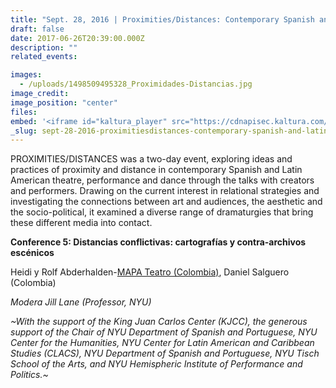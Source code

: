 ```yaml
---
title: "Sept. 28, 2016 | Proximities/Distances: Contemporary Spanish and Latin American Performance Theories and Practices - Conference 5"
draft: false
date: 2017-06-26T20:39:00.000Z
description: ""
related_events:

images:
  - /uploads/1498509495328_Proximidades-Distancias.jpg
image_credit:
image_position: "center"
files:
embed: '<iframe id="kaltura_player" src="https://cdnapisec.kaltura.com/p/1674401/sp/167440100/embedIframeJs/uiconf_id/23435151/partner_id/1674401?iframeembed=true&amp;playerId=kaltura_player&amp;entry_id=1_ei8xdy0e&amp;flashvars[akamaiHD.loadingPolicy]=preInitialize&amp;flashvars[akamaiHD.asyncInit]=true&amp;flashvars[twoPhaseManifest]=true&amp;flashvars[streamerType]=hdnetworkmanifest&amp;flashvars[localizationCode]=en&amp;flashvars[leadWithHTML5]=true&amp;flashvars[sideBarContainer.plugin]=true&amp;flashvars[sideBarContainer.position]=left&amp;flashvars[sideBarContainer.clickToClose]=true&amp;flashvars[chapters.plugin]=true&amp;flashvars[chapters.layout]=vertical&amp;flashvars[chapters.thumbnailRotator]=false&amp;flashvars[streamSelector.plugin]=true&amp;flashvars[EmbedPlayer.SpinnerTarget]=videoHolder&amp;flashvars[dualScreen.plugin]=true&amp;flashvars[LeadWithHLSOnFlash]=true&amp;&amp;wid=1_05l0yh21" width="400" height="300" allowfullscreen="" webkitallowfullscreen="" mozallowfullscreen="" frameborder="0" title="Kaltura Player"></iframe>'
_slug: sept-28-2016-proximitiesdistances-contemporary-spanish-and-latin-american-performance-theories-and-practices-conference-5
---
```


PROXIMITIES/DISTANCES was a two-day event, exploring ideas and practices of proximity and distance in contemporary Spanish and Latin American theatre, performance and dance through the talks with creators and performers. Drawing on the current interest in relational strategies and investigating the connections between art and audiences, the aesthetic and the socio-political, it examined a diverse range of dramaturgies that bring these different media into contact.

**Conference 5: Distancias conflictivas: cartografías y contra-archivos escénicos**

Heidi y Rolf Abderhalden-[MAPA Teatro (Colombia)](http://www.kjcc.org/www.mapateatro.org), Daniel Salguero (Colombia)

_Modera Jill Lane (Professor, NYU)_

_~With the support of the King Juan Carlos Center (KJCC), the generous support of the Chair of NYU Department of Spanish and Portuguese, NYU Center for the Humanities, NYU Center for Latin American and Caribbean Studies (CLACS), NYU Department of Spanish and Portuguese, NYU Tisch School of the Arts, and NYU Hemispheric Institute of Performance and Politics.~_


